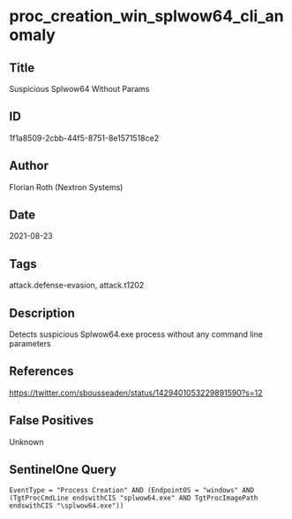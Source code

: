 # proc_creation_win_splwow64_cli_anomaly

## Title
Suspicious Splwow64 Without Params

## ID
1f1a8509-2cbb-44f5-8751-8e1571518ce2

## Author
Florian Roth (Nextron Systems)

## Date
2021-08-23

## Tags
attack.defense-evasion, attack.t1202

## Description
Detects suspicious Splwow64.exe process without any command line parameters

## References
https://twitter.com/sbousseaden/status/1429401053229891590?s=12

## False Positives
Unknown

## SentinelOne Query
```
EventType = "Process Creation" AND (EndpointOS = "windows" AND (TgtProcCmdLine endswithCIS "splwow64.exe" AND TgtProcImagePath endswithCIS "\splwow64.exe"))

```